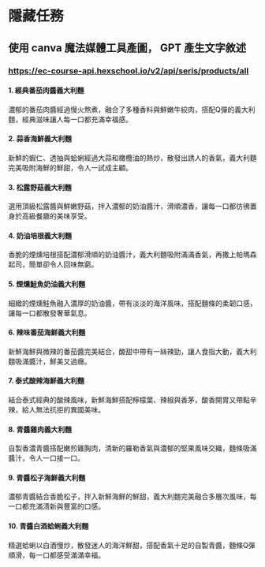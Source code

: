 # 隱藏任務
## 使用 canva 魔法媒體工具產圖， GPT 產生文字敘述 
### https://ec-course-api.hexschool.io/v2/api/seris/products/all

#### 1. 經典番茄肉醬義大利麵
濃郁的番茄肉醬經過慢火熬煮，融合了多種香料與鮮嫩牛絞肉，搭配Q彈的義大利麵，經典滋味讓人每一口都充滿幸福感。

#### 2. 蒜香海鮮義大利麵
新鮮的蝦仁、透抽與蛤蜊經過大蒜和橄欖油的熱炒，散發出誘人的香氣，義大利麵完美吸附海鮮的鮮甜，令人一試成主顧。

#### 3. 松露野菇義大利麵
選用頂級松露醬與鮮嫩野菇，拌入濃郁的奶油醬汁，滑順濃香，讓每一口都彷彿置身於高級餐廳的美味享受。

#### 4. 奶油培根義大利麵
香脆的煙燻培根搭配濃郁滑順的奶油醬汁，義大利麵吸附滿滿香氣，再撒上帕瑪森起司，簡單卻令人回味無窮。

#### 5. 煙燻鮭魚奶油義大利麵
細緻的煙燻鮭魚融入濃厚的奶油醬，帶有淡淡的海洋風味，搭配麵條的柔韌口感，讓每一口都散發奢華氣息。

#### 6. 辣味番茄海鮮義大利麵
新鮮海鮮與微辣的番茄醬完美結合，酸甜中帶有一絲辣勁，讓人食指大動，義大利麵吸滿醬汁，鮮美又過癮。

#### 7. 泰式酸辣海鮮義大利麵
結合泰式經典的酸辣風味，新鮮海鮮搭配檸檬葉、辣椒與香茅，酸香開胃又帶點辛辣，給人無法抗拒的異國美味。

#### 8. 青醬雞肉義大利麵
自製香濃青醬搭配嫩煎雞胸肉，清新的羅勒香氣與濃郁的堅果風味交織，麵條吸滿醬汁，令人一口接一口。

#### 9. 青醬松子海鮮義大利麵
濃郁青醬結合香脆松子，拌入新鮮海鮮的鮮甜，義大利麵完美融合多層次風味，每一口都充滿清新與豐富的口感。

#### 10. 青醬白酒蛤蜊義大利麵
精選蛤蜊以白酒慢炒，散發迷人的海洋鮮甜，搭配香氣十足的自製青醬，麵條Q彈順滑，每一口都感受滿滿幸福。
